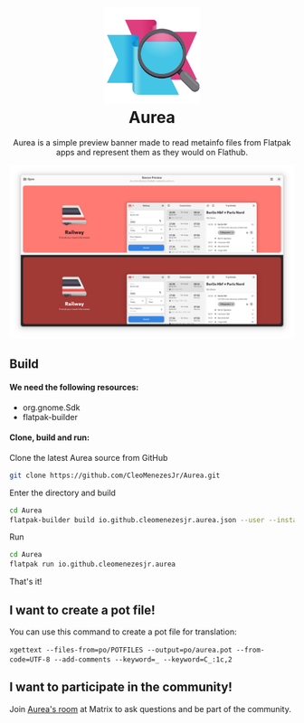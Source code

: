<h1 align="center">
  <img src="data/icons/hicolor/scalable/apps/io.github.cleomenezesjr.aurea.svg" alt="Aurea" height="170"/>
  <br>
  Aurea
</h1>

<p align="center">Aurea is a simple preview banner made to read metainfo files from Flatpak apps and represent them as they would on Flathub.</p>

<p align="center">
  <img src ="data/screenshots/1.png" /></a>
</p>

## Build

#### We need the following resources:

- org.gnome.Sdk
- flatpak-builder

#### Clone, build and run:

Clone the latest Aurea source from GitHub

```bash
git clone https://github.com/CleoMenezesJr/Aurea.git
```

Enter the directory and build

```bash
cd Aurea
flatpak-builder build io.github.cleomenezesjr.aurea.json --user --install --force-clean
```

Run

```bash
cd Aurea
flatpak run io.github.cleomenezesjr.aurea
```

That's it!

## I want to create a pot file!

You can use this command to create a pot file for translation:

`xgettext --files-from=po/POTFILES --output=po/aurea.pot --from-code=UTF-8 --add-comments --keyword=_ --keyword=C_:1c,2`

## I want to participate in the community!
Join [Aurea's room](https://matrix.to/#/%23aurea-app:matrix.org) at Matrix to ask questions and be part of the community.
